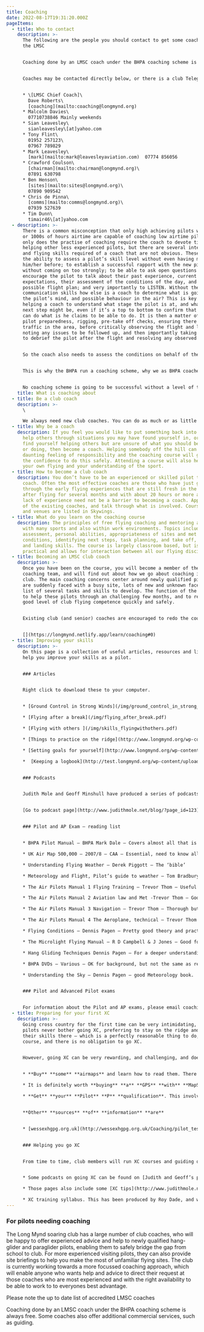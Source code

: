 ```yaml
---
title: Coaching
date: 2022-08-17T19:31:20.000Z
pageItems:
  - title: Who to contact
    description: >-
      T﻿he following are the people you should contact to get some coaching at
      the LMSC


      Coaching done by an LMSC coach under the BHPA coaching scheme is always free. Some coaches also offer additional commercial services, such as guiding. **This page is for guidance only. When you contact a coach listed below, it is important to confirm that they are current (paid up) BHPA members and that they are registered as a coach with the BHPA.**


      Coaches may be contacted directly below, or there is a club Telegram group for CP pilots to interact directly with LMSC club coaches – **Telegram Group: LMSC Coaching Group** (for pilots looking for coaching and site advice, must be minimum BHPA CP rated). To join the group, either ask someone to add you or email club \[at] longmynd.org asking to join.


      * \[LMSC Chief Coach]\
        Dave Roberts\
        [coaching](mailto:coaching@longmynd.org)
      * Malcolm Davies\
        07710738846 Mainly weekends
      * Sian Leavesley\
        sianleavesley\[at]yahoo.com
      * Tony Flint\
        01952 257123\
        07967 789829
      * Mark Leavesley\
        [mark](mailto:mark@leavesleyaviation.com)  07774 856056
      * Crawford Coulson\
        [chairman](mailto:chairman@longmynd.org)\
        07891 630798
      * Ben Henson\
        [sites](mailto:sites@longmynd.org)\
        07890 909542
      * Chris de Pinna\
        [comms](mailto:comms@longmynd.org)\
        07939 527639
      * Tim Dunn\
        timair46\[at]yahoo.com
  - description: >-
      There is a common misconception that only high achieving pilots with 100s
      or 1000s of hours airtime are capable of coaching low airtime pilots. Not
      only does the practise of coaching require the coach to devote time to
      helping other less experienced pilots, but there are several interpersonal
      and flying skills required of a coach that are not obvious. These include
      the ability to assess a pilot’s skill level without even having met
      him/her before; to establish a successful rapport with the new pilot
      without coming on too strongly; to be able to ask open questions and
      encourage the pilot to talk about their past experience, current level,
      expectations, their assessment of the conditions of the day, and their
      possible flight plan; and very importantly to LISTEN. Without these
      communication skills how else is a coach to determine what is going on in
      the pilot’s mind, and possible behaviour in the air? This is key to
      helping a coach to understand what stage the pilot is at, and what the
      next step might be, even if it’s a top to bottom to confirm that he/she
      can do what is he claims to be able to do. It is then a matter of checking
      pilot preparedness, rigging, pre-take off checks, ensuring there is not
      traffic in the area, before critically observing the flight and landing,
      noting any issues to be followed up, and then importantly taking the time
      to debrief the pilot after the flight and resolving any observed points.


      So the coach also needs to assess the conditions on behalf of the new pilot, identify whether this is a confirmation flight of previously claimed achievements or if the next task should be attempted, and ensuring that virtually all the flight plan comes from the pilot. More advanced coaching covers theory both on the hill and in the classroom (requiring effective presentation skills), and together with coaching ridge soaring in traffic and XC techniques, all benefit from the principles used for basic coaching. These assessment and communication skills are not readily found in daily life or everyday pilots on the hill, or necessarily in those who have consistently high competition records or 1000s of hours. Neither are they naturally acquired. But they are essential to ensuring the safety of our new pilots coming into our club or the sport, or indeed any sport.


      This is why the BHPA run a coaching scheme, why we as BHPA coaches are able to help people in their introduction to club flying safely, and why we are insured to the tune of £2million in the event of any unfortunate incident that may be attributed to a coach in a court decision. It means that the unfortunate pilot and family will receive adequate compensation, and that the acting coach in the last resort is not going to lose his/her house, family, car, etc, or the club to lose its assets!


      No coaching scheme is going to be successful without a level of trust between the new pilot and the coach, between coaches themselves, and between the club and the club coaching system. Our successful LMSC coaching scheme runs against the background of substantial achievements by our club coaches, both for theory and exams, but very importantly in the less publicised practical coaching on the hill.
    title: What is coaching about
  - title: Be a club coach
    description: >-
      \

      We always need new club coaches. You can do as much or as little as you want. If you’re interested in being a club coach, please contact coaching \[at] longmynd.org for further details.
  - title: Why be a coach
    description: If you feel you would like to put something back into the sport, to
      help others through situations you may have found yourself in, or if you
      find yourself helping others but are unsure of what you should be saying
      or doing, then become a coach. Helping somebody off the hill can create a
      daunting feeling of responsibility and the coaching course will give you
      the confidence to do this safely. Attending a course will also help with
      your own flying and your understanding of the sport.
  - title: How to become a club coach
    description: You don’t have to be an experienced or skilled pilot to be a good
      coach. Often the most effective coaches are those who have just gone
      through the early flying experiences that are still fresh in the mind. So
      after flying for several months and with about 20 hours or more airtime,
      lack of experience need not be a barrier to becoming a coach. Approach one
      of the existing coaches, and talk through what is involved. Course dates
      and venues are listed in Skywings.
  - title: What do you learn on the coaching course
    description: The principles of free flying coaching and mentoring are common
      with many sports and also within work environments. Topics include skills
      assessment, personal abilities, appropriateness of sites and met
      conditions, identifying next steps, task planning, and take off, flying
      and landing skills. The course is largely classroom based, but is
      practical and allows for interaction between all our flying disciplines.
  - title: Becoming an LMSC club coach
    description: >-
      Once you have been on the course, you will become a member of the LMSC
      coaching team, and will find out about how we go about coaching in the
      club. The main coaching concerns center around newly qualified pilots who
      are suddenly faced with a busy site, lots of new and unknown faces, and a
      list of several tasks and skills to develop. The function of the coach is
      to help these pilots through an challenging few months, and to reach a
      good level of club flying competence quickly and safely.


      Existing club (and senior) coaches are encouraged to redo the course at least once every five years to remain current as a club coach.


      [](https://longmynd.netlify.app/learn/coaching#0)
  - title: Improving your skills
    description: >-
      On this page is a collection of useful articles, resources and links to
      help you improve your skills as a pilot.


      ### Articles


      Right click to download these to your computer.


      * [Ground Control in Strong Winds](/img/ground_control_in_strong_winds-1-.pdf)

      * [Flying after a break](/img/flying_after_break.pdf)

      * [Flying with others ](/img/skills_flyingwithothers.pdf)

      * [Things to practice on the ridge](http://www.longmynd.org/wp-content/uploads/2013/02/skills_ridgesoaring.pdf)

      * [Setting goals for yourself](http://www.longmynd.org/wp-content/uploads/2013/02/skills_settinggoals.pdf)

      *  [Keeping a logbook](http://test.longmynd.org/wp-content/uploads/2013/02/skills_keepingalogbook.pdf)


      ### Podcasts


      Judith Mole and Geoff Minshull have produced a series of podcasts (audio files you can listen to online or on an MP3 player) on various topics, e.g. XC flying, what to do after you’ve got your CP, SIV, mental training, etc. View them here:


      [Go to podcast page](http://www.judithmole.net/blog/?page_id=123)


      ### Pilot and AP Exam – reading list


      * BHPA Pilot Manual – BHPA Mark Dale – Covers almost all that is needed to get through

      * UK Air Map 500,000 – 2007/8 – CAA – Essential, need to know all the aspects and meanings

      * Understanding Flying Weather – Derek Piggott – The ‘bible’

      * Meteorology and Flight, Pilot’s guide to weather – Tom Bradbury – Another bible

      * The Air Pilots Manual 1 Flying Training – Trevor Thom – Useful in parts for principles of flight

      * The Air Pilots Manual 2 Aviation law and Met -Trevor Thom – Good & readable on air law but get an up-to-date one, Met OK too

      * The Air Pilots Manual 3 Navigation – Trevor Thom – Thorough but others are better for what we do

      * The Air Pilots Manual 4 The Aeroplane, technical – Trevor Thom – Interesting background reading

      * Flying Conditions – Dennis Pagen – Pretty good theory and practical base – probably difficult to obtain now

      * The Microlight Flying Manual – R D Campbell & J Jones – Good for Air Law, Navigation, Met, Principles of Flight – probably difficult to obtain now

      * Hang Gliding Techniques Dennis Pagen – For a deeper understanding of HG flight theory & practise, cheap too

      * BHPA DVDs – Various – OK for background, but not the same as reading and LEARNING

      * Understanding the Sky – Dennis Pagen – good Meteorology book.


      ### Pilot and Advanced Pilot exams


      For information about the Pilot and AP exams, please email coaching@longmynd.org. Theory topics include Meteorology, Navigation, Flight theory & Instruments, air law, etc.
  - title: Preparing for your first XC
    description: >-
      Going cross country for the first time can be very intimidating, and many
      pilots never bother going XC, preferring to stay on the ridge and develop
      their skills there – which is a perfectly reasonable thing to do, of
      course, and there is no obligation to go XC.


      However, going XC can be very rewarding, and challenging, and does mean you need to perfect your skills like thermalling, landing out, etc. However, before you go XC, there are certain other things you need to do:


      * **Buy** **some** **airmaps** and learn how to read them. There is a lot of restricted airspace around our sites, and it is essential that pilots intending to go XC do not infringe that airspace. Landing in the middle of an RAF airfield is not a good idea!.

      * It is definitely worth **buying** **a** **GPS** **with** **MapSource**, i.e. a GPS on which you can load the airspace, so that you know exactly when you are approaching somewhere you should not be! This does not replace buying and understanding airmaps, but it does make navigation when you are flying a lot easier.

      * **Get** **your** **Pilot** **P** **qualification**. This involves study and an exam, covering airlaw, meteorology and principles of flight.  It’s very important to get this because, without it, you have no third party insurance when you go XC. Hopefully you will never need this – but each year, there are claims on it, and imagine the cost if, for example, you take out a power line (as has happened). Once you are ready to take the exam, contact [coaching](mailto:coaching@longmynd.org) and we will arrange a time and place for you to do it. You can also download a [list of tasks for the pilot rating](https://www.bhpa.co.uk/documents/members/index.php?doc=Pilot_Tasks.pdf) and the [Pilot exam syllabus](https://www.bhpa.co.uk/documents/members/index.php?doc=Pilot_Syllabus.pdf).


      **Other** **sources** **of** **information** **are**


      * [wessexhgpg.org.uk](http://wessexhgpg.org.uk/Coaching/pilot_test.html) – a good test with an on-line multiple choice exam, courtesy of the Wessex club


      ### Helping you go XC


      From time to time, club members will run XC courses and guiding on our sites. There are also various other sources of information:


      * Some podcasts on going XC can be found on [Judith and Geoff’s podcast pages](http://www.judithmole.net/blog/?page_id=123)

      * Those pages also include some [XC tips](http://www.judithmole.net/blog/?page_id=99)

      * XC training syllabus. This has been produced by Roy Dade, and was written by him to help him progress to flying XC – so new XC pilots please note, it’s not a qualification, it’s a series of guidelines and resources, which you might find useful. [Download it here](http://www.longmynd.org/wp-content/uploads/2013/02/CROSS-COUNTRY-SYLLABUS-version-5.doc).
---
```

### For pilots needing coaching

The Long Mynd soaring club has a large number of club coaches, who will be happy to offer experienced advice and help to newly qualified hang-glider and paraglider pilots, enabling them to safely bridge the gap from school to club. For more experienced visiting pilots, they can also provide site briefings to help you make the most of unfamiliar flying sites. The club is currently working towards a more focussed coaching approach, which will enable anyone who wants help and advice to direct their request at those coaches who are most experienced and with the right availability to be able to work to to everyones best advantage.

Please note the up to date list of accredited LMSC coaches 

Coaching done by an LMSC coach under the BHPA coaching scheme is always free. Some coaches also offer additional commercial services, such as guiding.